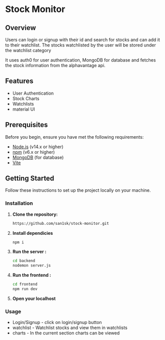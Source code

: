 # Stock Monitor

## Overview

Users can login or signup with their id and search for stocks and can add it to their watchlist. The stocks watchlisted by the user will be stored under the watchlist category

It uses auth0 for user authentication, MongoDB for database and fetches the stock information from the alphavantage api.

## Features

- User Authentication
- Stock Charts
- Watchlists
- material UI

## Prerequisites

Before you begin, ensure you have met the following requirements:

- [Node.js](https://nodejs.org/) (v14.x or higher)
- [npm](https://www.npmjs.com/) (v6.x or higher)
- [MongoDB](https://www.mongodb.com/) (for database)
- [Vite](https://vitejs.dev/)

## Getting Started

Follow these instructions to set up the project locally on your machine.

### Installation

1. **Clone the repository:**
   ```sh
   https://github.com/san1sk/stock-monitor.git
   ```
2. **Install dependicies**
   ```sh
   npm i
   ```
3. **Run the server :**
   ```sh
   cd backend
   nodemon server.js
   ```
4. **Run the frontend :**
   ```sh
   cd frontend
   npm run dev
5. **Open your localhost**

### Usage

- Login/Signup - click on login/signup button
- watchlist - Watchlist stocks and view them in watchlists
- charts - In the current section charts can be viewed

  
